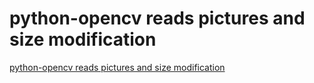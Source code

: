 # python-opencv reads pictures and size modification
[python-opencv reads pictures and size modification](https://aiwithcloud.com/2022/09/16/python_opencv_reads_pictures_and_size_modification/)